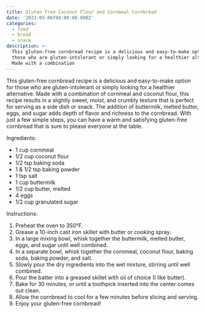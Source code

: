 ```yaml
---
title: Gluten Free Coconut Flour and Cornmeal Cornbread
date: '2023-03-06T04:00:00.000Z'
categories:
  - food
  - bread
  - snack
description: >-
  This gluten-free cornbread recipe is a delicious and easy-to-make option for
  those who are gluten-intolerant or simply looking for a healthier alternative.
  Made with a combination
---
```

This gluten-free cornbread recipe is a delicious and easy-to-make option for those who are gluten-intolerant or simply looking for a healthier alternative. Made with a combination of cornmeal and coconut flour, this recipe results in a slightly sweet, moist, and crumbly texture that is perfect for serving as a side dish or snack. The addition of buttermilk, melted butter, eggs, and sugar adds depth of flavor and richness to the cornbread. With just a few simple steps, you can have a warm and satisfying gluten-free cornbread that is sure to please everyone at the table.

Ingredients:
* 1 cup cornmeal
* 1/2 cup coconut flour
* 1/2 tsp baking soda
* 1 & 1/2 tsp baking powder
* 1 tsp salt
* 1 cup buttermilk
* 1/2 cup butter, melted
* 4 eggs
* 1/2 cup granulated sugar

Instructions:
1. Preheat the oven to 350°F.
2. Grease a 10-inch cast iron skillet with butter or cooking spray.
3. In a large mixing bowl, whisk together the buttermilk, melted butter, eggs, and sugar until well combined.
4. In a separate bowl, whisk together the cornmeal, coconut flour, baking soda, baking powder, and salt.
5. Slowly pour the dry ingredients into the wet mixture, stirring until well combined.
6. Pour the batter into a greased skillet with oil of choice (I like butter).
7. Bake for 30 minutes, or until a toothpick inserted into the center comes out clean.
8. Allow the cornbread to cool for a few minutes before slicing and serving.
9. Enjoy your gluten-free cornbread!
